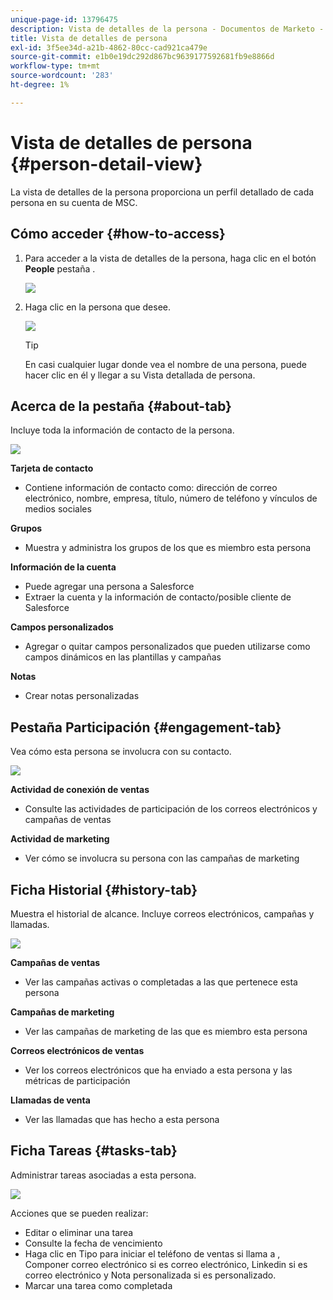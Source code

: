 ```yaml
---
unique-page-id: 13796475
description: Vista de detalles de la persona - Documentos de Marketo - Documentación del producto
title: Vista de detalles de persona
exl-id: 3f5ee34d-a21b-4862-80cc-cad921ca479e
source-git-commit: e1b0e19dc292d867bc9639177592681fb9e8866d
workflow-type: tm+mt
source-wordcount: '283'
ht-degree: 1%

---
```


# Vista de detalles de persona {#person-detail-view}

La vista de detalles de la persona proporciona un perfil detallado de cada persona en su cuenta de MSC.

## Cómo acceder {#how-to-access}

1. Para acceder a la vista de detalles de la persona, haga clic en el botón **People** pestaña .

   ![](assets/people-tab.png)

1. Haga clic en la persona que desee.

   ![](assets/select-contact.png)

   >[!TIP]
   >
   >En casi cualquier lugar donde vea el nombre de una persona, puede hacer clic en él y llegar a su Vista detallada de persona.

## Acerca de la pestaña {#about-tab}

Incluye toda la información de contacto de la persona.

![](assets/about.jpg)

**Tarjeta de contacto**

* Contiene información de contacto como: dirección de correo electrónico, nombre, empresa, título, número de teléfono y vínculos de medios sociales

**Grupos**

* Muestra y administra los grupos de los que es miembro esta persona

**Información de la cuenta**

* Puede agregar una persona a Salesforce
* Extraer la cuenta y la información de contacto/posible cliente de Salesforce

**Campos personalizados**

* Agregar o quitar campos personalizados que pueden utilizarse como campos dinámicos en las plantillas y campañas

**Notas**

* Crear notas personalizadas

## Pestaña Participación {#engagement-tab}

Vea cómo esta persona se involucra con su contacto.

![](assets/engagement.jpg)

**Actividad de conexión de ventas**

* Consulte las actividades de participación de los correos electrónicos y campañas de ventas

**Actividad de marketing**

* Ver cómo se involucra su persona con las campañas de marketing

## Ficha Historial {#history-tab}

Muestra el historial de alcance. Incluye correos electrónicos, campañas y llamadas.

![](assets/history.jpg)

**Campañas de ventas**

* Ver las campañas activas o completadas a las que pertenece esta persona

**Campañas de marketing**

* Ver las campañas de marketing de las que es miembro esta persona

**Correos electrónicos de ventas**

* Ver los correos electrónicos que ha enviado a esta persona y las métricas de participación

**Llamadas de venta**

* Ver las llamadas que has hecho a esta persona

## Ficha Tareas {#tasks-tab}

Administrar tareas asociadas a esta persona.

![](assets/tasks.jpg)

Acciones que se pueden realizar:

* Editar o eliminar una tarea
* Consulte la fecha de vencimiento
* Haga clic en Tipo para iniciar el teléfono de ventas si llama a , Componer correo electrónico si es correo electrónico, Linkedin si es correo electrónico y Nota personalizada si es personalizado.
* Marcar una tarea como completada
